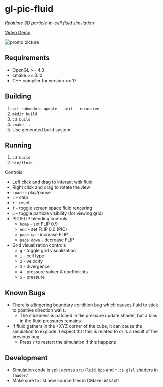 # gl-pic-fluid

*Realtime 3D particle-in-cell fluid simulation*

[Video Demo](https://www.youtube.com/watch?v=lNG8B_eWKaw)

<img src="promo3.png" alt="promo picture" style="margin: auto;"/>

## Requirements

* OpenGL >= 4.3
* cmake >= 3.10
* C++ compiler for version >= 17

## Building

1. `git submodule update --init --recursive`
2. `mkdir build`
3. `cd build`
4. `cmake ..`
5. Use generated build system

## Running

1. `cd build`
2. `bin/fluid`

Controls:
* Left click and drag to interact with fluid
* Right click and drag to rotate the view
* `space` - play/pause
* `s` - step
* `r` - reset
* `f` - toggle screen space fluid rendering
* `p` - toggle particle visibility (for viewing grid)
* PIC/FLIP blending controls
    * `home` - set FLIP 0.9
    * `end` - set FLIP 0.0 (PIC)
    * `page up` - increase FLIP
    * `page down` - decrease FLIP
* Grid visualization controls
    * `g` - toggle grid visualization
    * `1` - cell type
    * `2` - velocity
    * `3` - divergence
    * `4` - pressure solver A coefficients
    * `5` - pressure

## Known Bugs

* There is a lingering boundary condition bug which causes fluid to stick to positive direction walls.
    * The stickiness is patched in the pressure update shader, but a bias in the fluid pressures remains.
* If fluid gathers in the +XYZ corner of the cube, it can cause the simulation to explode. I expect that this is related to or is a result of the previous bug.
    * Press `r` to restart the simulation if this happens

## Development

* Simulation code is split across `src/Fluid.hpp` and `*.cs.glsl` shaders in `shader/`
* Make sure to list new source files in CMakeLists.txt!
